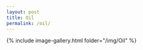 ```yaml
---
layout: post
title: Oil
permalink: /oil/
---
```

{% include image-gallery.html folder="/img/Oil" %}
